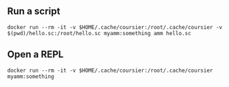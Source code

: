 ## Run a script

```
docker run --rm -it -v $HOME/.cache/coursier:/root/.cache/coursier -v $(pwd)/hello.sc:/root/hello.sc myamm:something amm hello.sc
```

## Open a REPL

```
docker run --rm -it -v $HOME/.cache/coursier:/root/.cache/coursier  myamm:something
```
